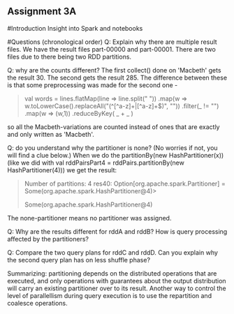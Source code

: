 ## Assignment 3A

#Introduction
Insight into Spark and notebooks

#Questions (chronological order)
Q: Explain why there are multiple result files.
We have the result files part-00000 and part-00001. There are two files due to there being two RDD partitions. 

Q: why are the counts different?
The first collect() done on 'Macbeth' gets the result 30. The second gets the result 285. The difference between these is  that some
preprocessing was made for the second one - 

>val words = lines.flatMap(line => line.split(" "))
>              .map(w => w.toLowerCase().replaceAll("(^[^a-z]+|[^a-z]+$)", ""))
>              .filter(_ != "")
>              .map(w => (w,1))
>              .reduceByKey( _ + _ )

so all the Macbeth-variations are counted instead of ones that are exactly and only written as 'Macbeth'. 

Q: do you understand why the partitioner is none? (No worries if not, you will find a clue below.)
When we do the partitionBy(new HashPartitioner(x)) (like we did with val rddPairsPart4 = rddPairs.partitionBy(new HashPartitioner(4))) 
we get the result:

>Number of partitions: 4
>res40: Option[org.apache.spark.Partitioner] = Some(org.apache.spark.HashPartitioner@4)>
>
>Some(org.apache.spark.HashPartitioner@4)

The none-partitioner means no partitioner was assigned.

Q: Why are the results different for rddA and rddB? How is query processing affected by the partitioners?

Q: Compare the two query plans for rddC and rddD. Can you explain why the second query plan has on less shuffle phase?

Summarizing: partitioning depends on the distributed operations that are executed, and only operations with guarantees about the output distribution will carry an existing partitioner over to its result.
Another way to control the level of parallellism during query execution is to use the repartition and coalesce operations.

